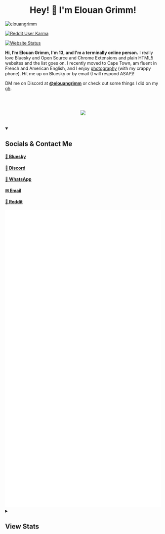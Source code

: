 <h1 align="center">Hey! 👋 I'm Elouan Grimm!</h1>

<a href="https://github.com/elouangrimm/"><img src="https://komarev.com/ghpvc/?username=elouangrimm&label=Profile%20views&color=0e75b6&style=flat" alt="elouangrimm"/></a>

<a href="https://www.reddit.com/user/elouangrimm/"><img alt="Reddit User Karma" src="https://img.shields.io/reddit/user-karma/combined/elouangrimm?style=flat"></a>

<a href="https://elouan.xyz/"><img alt="Website Status" src="https://img.shields.io/website?url=http%3A//elouan.xyz/"></a>

**Hi, I’m Elouan Grimm, I'm 13, and I'm a terminally online person.** I really love Bluesky and Open Source and Chrome Extensions and plain HTML5 websites and the list goes on. I recently moved to Cape Town, am fluent in French and American English, and I enjoy [photography](https://elouan.xyz/photos/) (with my crappy phone). Hit me up on Bluesky or by email (I will respond ASAP)!

DM me on Discord at [**@elouangrimm**](https://discord.com/users/939697576419131462) or check out some things I did on my [gh](https://github.com/elouangrimm/).

<br>
<br>

<p align="center">
  <a href="https://elouangrimm.github.io">
    <img src="https://skillicons.dev/icons?i=html,css,js,py,md,discord,bots,gmail,godot,vscode,github,git,linux,raspberrypi&perline=7" />
  </a>
</p>

<br>

<details open>
<summary><h2>Socials & Contact Me</h2></summary>

#### [🦋 Bluesky](https://bsky.app/profile/elouan.xyz/)

#### [💬 Discord](https://discord.com/users/939697576419131462)

#### [💬 WhatsApp](https://wa.me/19712661720)

#### [✉︎ Email](mailto:elouangrimm@gmail.com)

#### [🤖 Reddit](https://www.reddit.com/user/elouangrimm/)
</details>

<!--
<details open>
<summary><h2>Stats</h2></summary>
<br>

![](http://github-profile-summary-cards.vercel.app/api/cards/profile-details?username=elouangrimm&theme=dark) 

<p>&nbsp;<img align="center" src="https://github-readme-stats.vercel.app/api?username=elouangrimm&show_icons=true&theme=dark&locale=en" alt="elouangrimm" /></p>

<a href="https://elouangrimm.github.io"><img src="https://streak-stats.demolab.com?user=elouangrimm&theme=material&hide_border=true&border_radius=10&date_format=M%20j%5B%2C%20Y%5D&mode=weekly&exclude_days=Sun%2CSat&stroke=79FF97&background=151515&ring=79FF97&currStreakNum=79FF97&fire=4FFF66&dates=79FF97&sideNums=79FF97&border=79FF97&currStreakLabel=79FF97&sideLabels=79FF97&excludeDaysLabel=79FF97" alt="GitHub Streak" /></a>

<p>&nbsp;<img align="center" src="https://github-profile-trophy.vercel.app/?username=elouangrimm&theme=discord&title=-Reviews,-PullRequest" alt="elouangrimm" /></p>

<p style="width:100%"><img align="left" src="https://github-readme-stats.vercel.app/api/top-langs?username=elouangrimm&show_icons=true&locale=en&layout=compact&theme=dark" alt="d3ward" /></p>
</details>
-->

<picture>
  <img src="/github-metrics.svg" alt="Metrics">
</picture>


<details>
<summary><h2>View Stats</h2></summary>
  
[![Elouan Grimm profile views](https://u8views.com/api/v1/github/profiles/99371567/views/day-week-month-total-count.svg)](https://u8views.com/github/elouangrimm)
  
</details>
